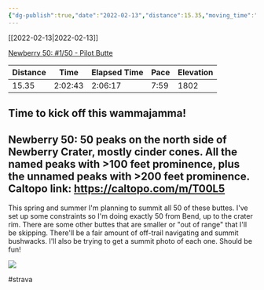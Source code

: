 ```yaml
---
{"dg-publish":true,"date":"2022-02-13","distance":15.35,"moving_time":"2:02:43","elapsed_time":"2:06:17","pace":"7:59","total_elevation_gain":1802,"url":"https://www.strava.com/activities/6679445034","permalink":"/01-personal/strava/2022-02-13-newberry-50-1-50-pilot-butte/","dgPassFrontmatter":true}
---
```



[[2022-02-13\|2022-02-13]]

[Newberry 50: #1/50 - Pilot Butte](https://www.strava.com/activities/6679445034)

| Distance | Time    | Elapsed Time | Pace | Elevation |
| -------- | ------- | ------------ | ---- | --------- |
| 15.35    | 2:02:43 | 2:06:17      | 7:59 | 1802      |


Time to kick off this wammajamma!
--
Newberry 50: 50 peaks on the north side of Newberry Crater, mostly cinder cones. All the named peaks with >100 feet prominence, plus the unnamed peaks with >200 feet prominence. Caltopo link: https://caltopo.com/m/T00L5
--
This spring and summer I'm planning to summit all 50 of these buttes. I've set up some constraints so I'm doing exactly 50 from Bend, up to the crater rim. There are some other buttes that are smaller or "out of range" that I'll be skipping. There'll be a fair amount of off-trail navigating and summit bushwacks. I'll also be trying to get a summit photo of each one. Should be fun!
    
![](https://dgtzuqphqg23d.cloudfront.net/d-XHh5fV0neFjKpvT2JwY94ZZ12nCObkcANnuHPyFyE-768x576.jpg)

    

#strava
